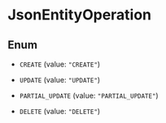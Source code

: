 

# JsonEntityOperation

## Enum


* `CREATE` (value: `"CREATE"`)

* `UPDATE` (value: `"UPDATE"`)

* `PARTIAL_UPDATE` (value: `"PARTIAL_UPDATE"`)

* `DELETE` (value: `"DELETE"`)



